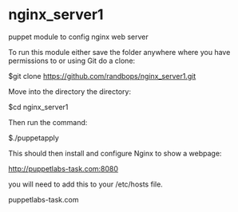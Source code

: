 nginx_server1
=============

puppet module to config nginx web server

To run this module either save the folder anywhere where you have permissions to or using Git do a clone:

$git clone https://github.com/randbops/nginx_server1.git

Move into the directory the directory:

$cd nginx_server1

Then run the command:

$./puppetapply

This should then install and configure Nginx to show a webpage:

http://puppetlabs-task.com:8080

you will need to add this to your /etc/hosts file.

<ipaddress>  puppetlabs-task.com
